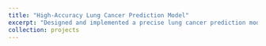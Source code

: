 ```yaml
---
title: "High-Accuracy Lung Cancer Prediction Model"
excerpt: "Designed and implemented a precise lung cancer prediction model using Python, delivering an impressive 90.3% accuracy. Incorporated factors like habits, age, and allergies, amplify early detection capabilities."
collection: projects
---
```



